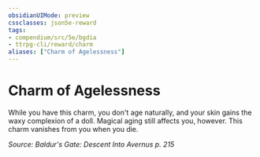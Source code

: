 ```yaml
---
obsidianUIMode: preview
cssclasses: json5e-reward
tags:
- compendium/src/5e/bgdia
- ttrpg-cli/reward/charm
aliases: ["Charm of Agelessness"]
---
```

# Charm of Agelessness

While you have this charm, you don't age naturally, and your skin gains the waxy complexion of a doll. Magical aging still affects you, however. This charm vanishes from you when you die.

*Source: Baldur's Gate: Descent Into Avernus p. 215*